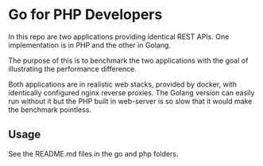 # Go for PHP Developers
In this repo are two applications providing identical REST APIs. One implementation
is in PHP and the other in Golang.

The purpose of this is to benchmark the two applications with the goal of illustrating
the performance difference.

Both applications are in realistic web stacks, provided by docker, with identically
configured nginx reverse proxies. The Golang version can easily run without it
but the PHP built in web-server is so slow that it would make the benchmark pointless.

## Usage
See the README.md files in the go and php folders.